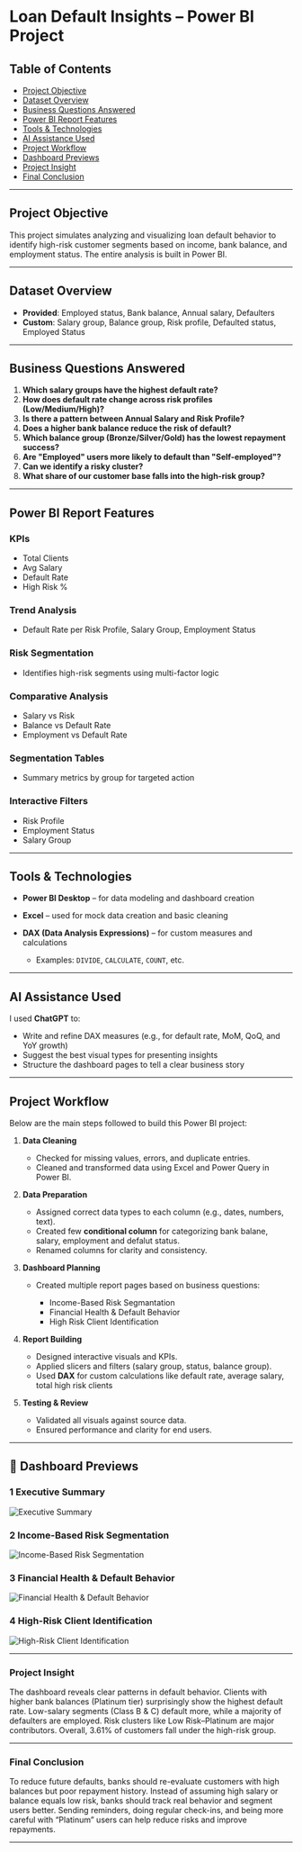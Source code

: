 #  Loan Default Insights – Power BI Project

## Table of Contents
- [Project Objective](#project-objective)
- [Dataset Overview](#dataset-overview)
- [Business Questions Answered](#business-questions-answered)
- [Power BI Report Features](#power-bi-report-features)
- [Tools & Technologies](#tools--technologies)
- [AI Assistance Used](#ai-assistance-used)
- [Project Workflow](#project-workflow)
- [Dashboard Previews](#-dashboard-previews)
- [Project Insight](#project-insight)
- [Final Conclusion](#final-conclusion)

---

##  Project Objective

This project simulates analyzing and visualizing loan default behavior to identify high-risk customer segments based on income, bank balance, and employment status. The entire analysis is built in Power BI.

---

##  Dataset Overview

* **Provided**: Employed status, Bank balance, Annual salary, Defaulters
* **Custom**: Salary group, Balance group, Risk profile, Defaulted status, Employed Status

---

##  Business Questions Answered

1. **Which salary groups have the highest default rate?**
2. **How does default rate change across risk profiles (Low/Medium/High)?**
3. **Is there a pattern between Annual Salary and Risk Profile?**
4. **Does a higher bank balance reduce the risk of default?**
5. **Which balance group (Bronze/Silver/Gold) has the lowest repayment success?**
6. **Are "Employed" users more likely to default than "Self-employed"?**
7. **Can we identify a risky cluster?**
8. **What share of our customer base falls into the high-risk group?**

---

##  Power BI Report Features

###  KPIs

* Total Clients
* Avg Salary
* Default Rate
* High Risk %

###  Trend Analysis

* Default Rate per Risk Profile, Salary Group, Employment Status

###  Risk Segmentation

* Identifies high-risk segments using multi-factor logic

###  Comparative Analysis

* Salary vs Risk
* Balance vs Default Rate
* Employment vs Default Rate

###  Segmentation Tables

* Summary metrics by group for targeted action

###  Interactive Filters

* Risk Profile
* Employment Status
* Salary Group

---

##  Tools & Technologies

* **Power BI Desktop** – for data modeling and dashboard creation
* **Excel** – used for mock data creation and basic cleaning
* **DAX (Data Analysis Expressions)** – for custom measures and calculations

  * Examples: `DIVIDE`, `CALCULATE`, `COUNT`, etc.

---

##  AI Assistance Used

I used **ChatGPT** to:

* Write and refine DAX measures (e.g., for default rate, MoM, QoQ, and YoY growth)
* Suggest the best visual types for presenting insights
* Structure the dashboard pages to tell a clear business story

---


##  Project Workflow

Below are the main steps followed to build this Power BI project:

1. **Data Cleaning**

   * Checked for missing values, errors, and duplicate entries.
   * Cleaned and transformed data using Excel and Power Query in Power BI.

2. **Data Preparation**

   * Assigned correct data types to each column (e.g., dates, numbers, text).
   * Created few **conditional column** for categorizing bank balane, salary, employment and defalut status.
   * Renamed columns for clarity and consistency.

3. **Dashboard Planning**

   * Created multiple report pages based on business questions:

     * Income-Based Risk Segmantation
     * Financial Health & Default Behavior
     * High Risk Client Identification

4. **Report Building**

   * Designed interactive visuals and KPIs.
   * Applied slicers and filters (salary group, status, balance group).
   * Used **DAX** for custom calculations like default rate, average salary, total high risk clients

5. **Testing & Review**

   * Validated all visuals against source data.
   * Ensured performance and clarity for end users.

---

## 📸 Dashboard Previews

### 1️ Executive Summary
![Executive Summary](https://raw.githubusercontent.com/NinadShenoy/Loan_Default_Insights-Data_Visualization/main/Screenshot-Executive%20Summary.png)

### 2️ Income-Based Risk Segmentation
![Income-Based Risk Segmentation](https://raw.githubusercontent.com/NinadShenoy/Loan_Default_Insights-Data_Visualization/main/Screenshot-Income-Based%20Risk%20Segmentation.png)

### 3️ Financial Health & Default Behavior
![Financial Health & Default Behavior](https://raw.githubusercontent.com/NinadShenoy/Loan_Default_Insights-Data_Visualization/main/Screenshot-Financial%20Health%20%26%20Default%20Behavior.png)

### 4️ High-Risk Client Identification
![High-Risk Client Identification](https://raw.githubusercontent.com/NinadShenoy/Loan_Default_Insights-Data_Visualization/main/Screenshot-High-Risk%20Client%20Identification.png)

---

### **Project Insight**

The dashboard reveals clear patterns in default behavior. Clients with higher bank balances (Platinum tier) surprisingly show the highest default rate. Low-salary segments (Class B & C) default more, while a majority of defaulters are employed. Risk clusters like Low Risk–Platinum are major contributors. Overall, 3.61% of customers fall under the high-risk group.

---

###  **Final Conclusion**

To reduce future defaults, banks should re-evaluate customers with high balances but poor repayment history. Instead of assuming high salary or balance equals low risk, banks should track real behavior and segment users better. Sending reminders, doing regular check-ins, and being more careful with “Platinum” users can help reduce risks and improve repayments.


---
